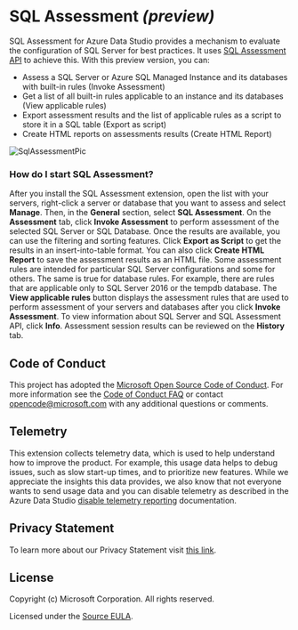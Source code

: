 # SQL Assessment *(preview)*

SQL Assessment for Azure Data Studio provides a mechanism to evaluate the configuration of SQL Server for best practices. It uses [SQL Assessment API](https://techcommunity.microsoft.com/t5/sql-server/released-sql-assessment-api-ga/ba-p/989677) to achieve this. With this preview version, you can:

- Assess a SQL Server or Azure SQL Managed Instance and its databases with built-in rules (Invoke Assessment)
- Get a list of all built-in rules applicable to an instance and its databases (View applicable rules)
- Export assessment results and the list of applicable rules as a script to store it in a SQL table (Export as script)
- Create HTML reports on assessments results (Create HTML Report)

![SqlAssessmentPic](https://user-images.githubusercontent.com/61055430/102236901-1aaf1400-3f05-11eb-9ffd-da9ab9b5d146.png)


### How do I start SQL Assessment?

After you install the SQL Assessment extension, open the list with your servers, right-click a server or database that you want to assess and select **Manage**. Then, in the **General** section, select **SQL Assessment**.
On the **Assessment** tab, click **Invoke Assessment** to perform assessment of the selected SQL Server or SQL Database. Once the results are available, you can use the filtering and sorting features.
Click **Export as Script** to get the results in an insert-into-table format. You can also click **Create HTML Report** to save the assessment results as an HTML file.
Some assessment rules are intended for particular SQL Server configurations and some for others. The same is true for database rules. For example, there are rules that are applicable only to SQL Server 2016 or the tempdb database.
The **View applicable rules** button displays the assessment rules that are used to perform assessment of your servers and databases after you click **Invoke Assessment**.
To view information about SQL Server and SQL Assessment API, click **Info**.
Assessment session results can be reviewed on the **History** tab.

## Code of Conduct
This project has adopted the [Microsoft Open Source Code of Conduct](https://opensource.microsoft.com/codeofconduct/). For more information see the [Code of Conduct FAQ](https://opensource.microsoft.com/codeofconduct/faq/) or contact [opencode@microsoft.com](mailto:opencode@microsoft.com) with any additional questions or comments.

## Telemetry

This extension collects telemetry data, which is used to help understand how to improve the product. For example, this usage data helps to debug issues, such as slow start-up times, and to prioritize new features. While we appreciate the insights this data provides, we also know that not everyone wants to send usage data and you can disable telemetry as described in the Azure Data Studio [disable telemetry reporting](https://github.com/Microsoft/azuredatastudio/wiki/How-to-Disable-Telemetry-Reporting#how-to-disable-telemetry-reporting) documentation.

## Privacy Statement

To learn more about our Privacy Statement visit [this link](https://go.microsoft.com/fwlink/?LinkID=824704).

## License

Copyright (c) Microsoft Corporation. All rights reserved.

Licensed under the [Source EULA](https://raw.githubusercontent.com/Microsoft/azuredatastudio/main/LICENSE.txt).
